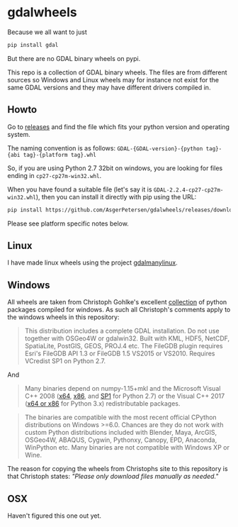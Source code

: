 # gdalwheels
Because we all want to just
```bash
pip install gdal
```

But there are no GDAL binary wheels on pypi.

This repo is a collection of GDAL binary wheels. The files are from different sources so Windows and Linux wheels may for instance not exist for the same GDAL versions and they may have different drivers compiled in.

## Howto

Go to [releases](//github.com/AsgerPetersen/gdalwheels/releases) and find the file which fits your python version and operating system.

The naming convention is as follows:
`GDAL-{GDAL-version}-{python tag}-{abi tag}-{platform tag}.whl`

So, if you are using Python 2.7 32bit on windows, you are looking for files ending in `cp27-cp27m-win32.whl`.

When you have found a suitable file (let's say it is `GDAL-2.2.4-cp27-cp27m-win32.whl`), then you can install it directly with pip using the URL:
```bash
pip install https://github.com/AsgerPetersen/gdalwheels/releases/download/2.2.4_1/GDAL-2.2.4-cp27-cp27m-win32.whl
```
Please see platform specific notes below.

## Linux
I have made linux wheels using the project [gdalmanylinux](https://github.com/youngpm/gdalmanylinux).

## Windows
All wheels are taken from Christoph Gohlke's excellent [collection](https://www.lfd.uci.edu/~gohlke/pythonlibs/) of python packages compiled for windows. As such all Christoph's comments apply to the windows wheels in this repository:

> This distribution includes a complete GDAL installation. Do not use together with OSGeo4W or gdalwin32.
Built with KML, HDF5, NetCDF, SpatiaLite, PostGIS, GEOS, PROJ.4 etc.
The FileGDB plugin requires Esri's FileGDB API 1.3 or FileGDB 1.5 VS2015 or VS2010.
Requires VCredist SP1 on Python 2.7.

And

> Many binaries depend on numpy-1.15+mkl and the Microsoft Visual C++ 2008 ([x64](https://www.microsoft.com/en-us/download/details.aspx?id=15336), [x86](https://www.microsoft.com/en-us/download/details.aspx?id=29), and [SP1](https://www.microsoft.com/en-us/download/details.aspx?id=26368) for Python 2.7) or the Visual C++ 2017 ([x64 or x86](https://support.microsoft.com/en-us/help/2977003/the-latest-supported-visual-c-downloads) for Python 3.x) redistributable packages.

> The binaries are compatible with the most recent official CPython distributions on Windows >=6.0. Chances are they do not work with custom Python distributions included with Blender, Maya, ArcGIS, OSGeo4W, ABAQUS, Cygwin, Pythonxy, Canopy, EPD, Anaconda, WinPython etc. Many binaries are not compatible with Windows XP or Wine.

The reason for copying the wheels from Christophs site to this repository is that Christoph states: _"Please only download files manually as needed."_

## OSX
Haven't figured this one out yet.


